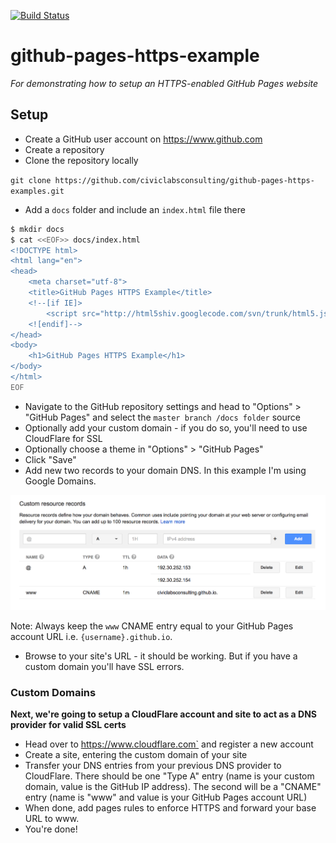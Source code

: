 [![Build Status](https://travis-ci.org/stilesb/github-pages-https-example.svg?branch=master)](https://travis-ci.org/stilesb/github-pages-https-example)

# github-pages-https-example

*For demonstrating how to setup an HTTPS-enabled GitHub Pages website*

## Setup

- Create a GitHub user account on https://www.github.com
- Create a repository
- Clone the repository locally

`git clone https://github.com/civiclabsconsulting/github-pages-https-examples.git`

- Add a `docs` folder and include an `index.html` file there

```bash
$ mkdir docs
$ cat <<EOF>> docs/index.html
<!DOCTYPE html>
<html lang="en">
<head>
    <meta charset="utf-8">
    <title>GitHub Pages HTTPS Example</title>
    <!--[if IE]>
        <script src="http://html5shiv.googlecode.com/svn/trunk/html5.js"></script>
    <![endif]-->
</head>
<body>
    <h1>GitHub Pages HTTPS Example</h1>
</body>
</html>
EOF
```

- Navigate to the GitHub repository settings and head to "Options" > "GitHub Pages" and select the `master branch /docs folder` source
- Optionally add your custom domain - if you do so, you'll need to use CloudFlare for SSL
- Optionally choose a theme in "Options" > "GitHub Pages"
- Click "Save"
- Add new two records to your domain DNS. In this example I'm using Google Domains.

![](docs/images/google-domains-dns-settings.png?raw=true)

Note: Always keep the `www` CNAME entry equal to your GitHub Pages account URL i.e. `{username}.github.io`.

- Browse to your site's URL - it should be working. But if you have a custom domain you'll have SSL errors.

### Custom Domains

**Next, we're going to setup a CloudFlare account and site to act as a DNS provider for valid SSL certs**

- Head over to https://www.cloudflare.com` and register a new account
- Create a site, entering the custom domain of your site
- Transfer your DNS entries from your previous DNS provider to CloudFlare. There should be one "Type A" entry (name is your custom domain, value is the GitHub IP address). The second will be a "CNAME" entry (name is "www" and value is your GitHub Pages account URL)
- When done, add pages rules to enforce HTTPS and forward your base URL to www.
- You're done!
